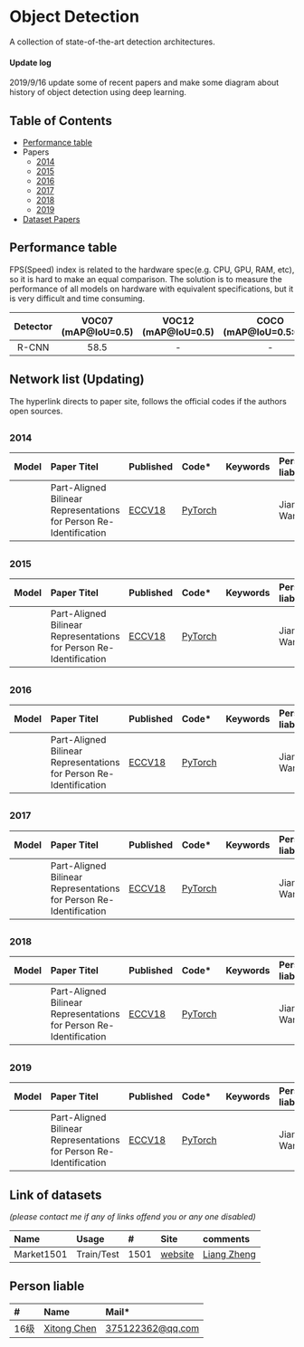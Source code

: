 # Object Detection
A collection of state-of-the-art detection architectures.

#### Update log
2019/9/16 update some of recent papers and make some diagram about history of object detection using deep learning. 

## Table of Contents
- [Performance table](https://github.com/lutxyl/Detection#performance-table)
- Papers
  - [2014](https://github.com/lutxyl/Detection#2014)
  - [2015](https://github.com/lutxyl/Detection#2015)
  - [2016](https://github.com/lutxyl/Detection#2016)
  - [2017](https://github.com/lutxyl/Detection#2017)
  - [2018](https://github.com/lutxyl/Detection#2018)
  - [2019](https://github.com/lutxyl/Detection#2019)
- [Dataset Papers](https://github.com/lutxyl/Detection/blob/master/README.md#network-list-updating)

##
## Performance table
FPS(Speed) index is related to the hardware spec(e.g. CPU, GPU, RAM, etc), so it is hard to make an equal comparison. The solution is to measure the performance of all models on hardware with equivalent specifications, but it is very difficult and time consuming. 

|   Detector   | VOC07 (mAP@IoU=0.5) | VOC12 (mAP@IoU=0.5) | COCO (mAP@IoU=0.5:0.95) | Published In |
|:------------:|:-------------------:|:-------------------:|:----------:|:------------:| 
|     R-CNN    |         58.5        |          -          |      -     |    CVPR'14   |

##
## Network list (Updating)
The hyperlink directs to paper site, follows the official codes if the authors open sources.

##
### 2014

|  Model   | Paper Titel  |   Published  |    Code*   |   Keywords   |   Person liable*  |
|:---------|:-------------|:-------------|:-----------|:-------------|:------------------|
| |Part-Aligned Bilinear Representations for Person Re-Identification |[ECCV18](http://openaccess.thecvf.com/content_ECCV_2018/papers/Yumin_Suh_Part-Aligned_Bilinear_Representations_ECCV_2018_paper.pdf)|[PyTorch](https://github.com/yuminsuh/part_bilinear_reid)| | Jiaming Wang|


##
### 2015

|  Model   | Paper Titel  |   Published  |    Code*   |   Keywords   |   Person liable*  |
|:---------|:-------------|:-------------|:-----------|:-------------|:------------------|
| |Part-Aligned Bilinear Representations for Person Re-Identification |[ECCV18](http://openaccess.thecvf.com/content_ECCV_2018/papers/Yumin_Suh_Part-Aligned_Bilinear_Representations_ECCV_2018_paper.pdf)|[PyTorch](https://github.com/yuminsuh/part_bilinear_reid)| | Jiaming Wang|


##
### 2016

|  Model   | Paper Titel  |   Published  |    Code*   |   Keywords   |   Person liable*  |
|:---------|:-------------|:-------------|:-----------|:-------------|:------------------|
| |Part-Aligned Bilinear Representations for Person Re-Identification |[ECCV18](http://openaccess.thecvf.com/content_ECCV_2018/papers/Yumin_Suh_Part-Aligned_Bilinear_Representations_ECCV_2018_paper.pdf)|[PyTorch](https://github.com/yuminsuh/part_bilinear_reid)| | Jiaming Wang|


##
### 2017

|  Model   | Paper Titel  |   Published  |    Code*   |   Keywords   |   Person liable*  |
|:---------|:-------------|:-------------|:-----------|:-------------|:------------------|
| |Part-Aligned Bilinear Representations for Person Re-Identification |[ECCV18](http://openaccess.thecvf.com/content_ECCV_2018/papers/Yumin_Suh_Part-Aligned_Bilinear_Representations_ECCV_2018_paper.pdf)|[PyTorch](https://github.com/yuminsuh/part_bilinear_reid)| | Jiaming Wang|

##
### 2018

|  Model   | Paper Titel  |   Published  |    Code*   |   Keywords   |   Person liable*  |
|:---------|:-------------|:-------------|:-----------|:-------------|:------------------|
| |Part-Aligned Bilinear Representations for Person Re-Identification |[ECCV18](http://openaccess.thecvf.com/content_ECCV_2018/papers/Yumin_Suh_Part-Aligned_Bilinear_Representations_ECCV_2018_paper.pdf)|[PyTorch](https://github.com/yuminsuh/part_bilinear_reid)| | Jiaming Wang|

##
### 2019

|  Model   | Paper Titel  |   Published  |    Code*   |   Keywords   |   Person liable*  |
|:---------|:-------------|:-------------|:-----------|:-------------|:------------------|
| |Part-Aligned Bilinear Representations for Person Re-Identification |[ECCV18](http://openaccess.thecvf.com/content_ECCV_2018/papers/Yumin_Suh_Part-Aligned_Bilinear_Representations_ECCV_2018_paper.pdf)|[PyTorch](https://github.com/yuminsuh/part_bilinear_reid)| | Jiaming Wang|

##
## Link of datasets
*(please contact me if any of links offend you or any one disabled)*

|     Name   |   Usage   |    #    |    Site    |    comments    |
|:-----------|:----------|:--------|:-----------|:---------------|
|Market1501|Train/Test|1501|[website](http://www.liangzheng.com.cn/Project/project_reid.html)|[Liang Zheng](https://www.cv-foundation.org/openaccess/content_iccv_2015/papers/Zheng_Scalable_Person_Re-Identification_ICCV_2015_paper.pdf)|

##
## Person liable
|   #   |                  Name                      |       Mail*         |
|:------|:-------------------------------------------|:--------------------|
|  16级 |[Xitong Chen](https://github.com/sleepercxt)|   375122362@qq.com  |

##
